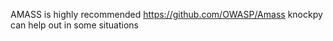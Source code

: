 AMASS is highly recommended https://github.com/OWASP/Amass
knockpy can help out in some situations 
